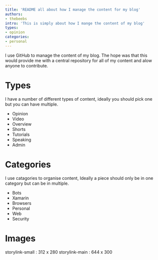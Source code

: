 ```yaml
---
title: 'README all about how I manage the content for my blog'
authors:
- thebeebs
intro: 'This is simply about how I mange the content of my blog'
types:
- opinion
categories:
- personal
---
```


I use GitHub to manage the content of my blog. The hope was that this would provide me with a central 
repository for all of my content and alow anyone to contribute.

# Types
I have a number of different types of content, ideally you should pick one but you can have multiple.

- Opinion
- Video
- Overview
- Shorts
- Tutorials
- Speaking
- Admin


# Categories
I use catagories to organise content, Ideally a piece should only be in one category but can be in multiple.

- Bots
- Xamarin
- Browsers
- Personal
- Web
- Security

# Images

storylink-small : 312 x 280
storylink-main : 644 x 300



